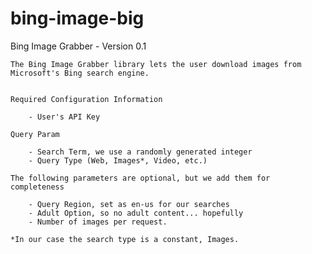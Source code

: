 bing-image-big
==================

Bing Image Grabber - Version 0.1

	The Bing Image Grabber library lets the user download images from Microsoft's Bing search engine.


    Required Configuration Information

		- User's API Key

	Query Param

		- Search Term, we use a randomly generated integer
		- Query Type (Web, Images*, Video, etc.)

	The following parameters are optional, but we add them for completeness

		- Query Region, set as en-us for our searches
		- Adult Option, so no adult content... hopefully
		- Number of images per request.

	*In our case the search type is a constant, Images.


	
